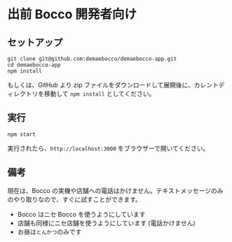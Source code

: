 # 出前 Bocco 開発者向け
## セットアップ
```
git clone git@github.com:demaebocco/demaebocco-app.git
cd demaebocco-app
npm install
```

もしくは、GitHub より zip ファイルをダウンロードして展開後に、カレントディレクトリを移動して `npm install` としてください。


## 実行
```
npm start
```

実行されたら、`http://localhost:3000` をブラウザーで開いてください。


## 備考
現在は、Bocco の実機や店舗への電話はかけません。テキストメッセージのみのやり取りなので、すぐに試すことができます。

* Bocco はニセ Bocco を使うようにしています
* 店舗も同様にニセ店舗を使うようにしています (電話かけません)
* お昼は`とんかつ`のみです
